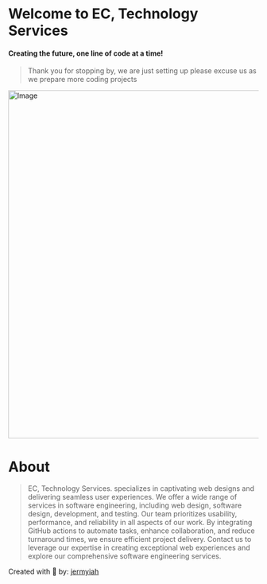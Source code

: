# Welcome to EC, Technology Services
#### Creating the future, one line of code at a time!

>Thank you for stopping by, we are just setting up please
>excuse us as we prepare more coding projects
<img src="https://github.com/Engineering-Change/.github/assets/31228460/ef7604e4-5fe3-4f9f-81b1-206acf1844c6" alt="Image" width="700px">

# About 
>EC, Technology Services. specializes in captivating web designs and delivering seamless user experiences. 
We offer a wide range of services in software engineering, including web design, software design, development, 
and testing. Our team prioritizes usability, performance, and reliability in all aspects of our work. 
By integrating GitHub actions to automate tasks, enhance collaboration, and reduce turnaround times, 
we ensure efficient project delivery. Contact us to leverage our expertise in creating exceptional web 
experiences and explore our comprehensive software engineering services.

Created with 💙 by: [jermyiah](https://github.com/jge162)
